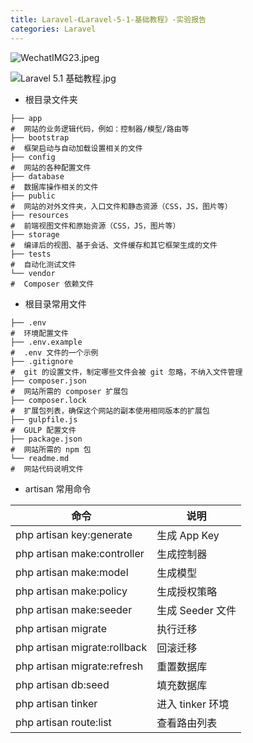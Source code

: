 ```yaml
---
title: Laravel-《Laravel-5-1-基础教程》-实验报告
categories: Laravel
---
```


![WechatIMG23.jpeg](https://upload-images.jianshu.io/upload_images/15325592-3e8d9eaefaf2e260.jpeg?imageMogr2/auto-orient/strip%7CimageView2/2/w/1240)
<!-- more -->

![Laravel 5.1 基础教程.jpg](https://upload-images.jianshu.io/upload_images/15325592-2829e46d9243d0c3.jpg?imageMogr2/auto-orient/strip%7CimageView2/2/w/1240)
<!-- more -->

- 根目录文件夹

```
├── app
#  网站的业务逻辑代码，例如：控制器/模型/路由等
├── bootstrap
#  框架启动与自动加载设置相关的文件
├── config
#  网站的各种配置文件
├── database
#  数据库操作相关的文件
├── public
#  网站的对外文件夹，入口文件和静态资源（CSS，JS，图片等）
├── resources
#  前端视图文件和原始资源（CSS，JS，图片等）
├── storage
#  编译后的视图、基于会话、文件缓存和其它框架生成的文件
├── tests
#  自动化测试文件
└── vendor
#  Composer 依赖文件
```

- 根目录常用文件

```
├── .env	
#  环境配置文件
├── .env.example	
#  .env 文件的一个示例
├── .gitignore	
#  git 的设置文件，制定哪些文件会被 git 忽略，不纳入文件管理
├── composer.json	
#  网站所需的 composer 扩展包
├── composer.lock	
#  扩展包列表，确保这个网站的副本使用相同版本的扩展包
├── gulpfile.js	
#  GULP 配置文件
├── package.json	
#  网站所需的 npm 包
└── readme.md	
#  网站代码说明文件
```

- artisan 常用命令

| 命令  | 说明  |
| ------------ | ------------ |
|php artisan key:generate    |生成 App Key|
|php artisan make:controller |生成控制器|
|php artisan make:model  |生成模型|
|php artisan make:policy |生成授权策略|
|php artisan make:seeder |生成 Seeder 文件|
|php artisan migrate |执行迁移|
|php artisan migrate:rollback    |回滚迁移|
|php artisan migrate:refresh |重置数据库|
|php artisan db:seed |填充数据库|
|php artisan tinker  |进入 tinker 环境|
|php artisan route:list  |查看路由列表|
